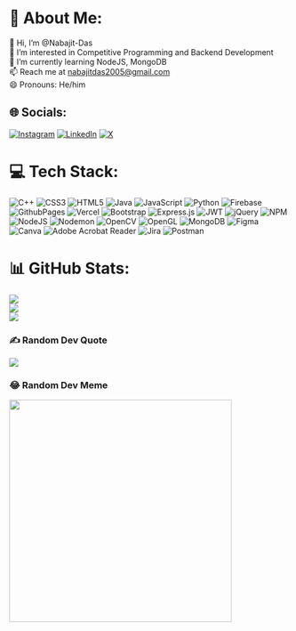 <!-- - 👋 Hi, I’m @Nabajit-Das
- 👀 I’m interested in Competitive Programming and Backend Development
- 🌱 I’m currently learning NodeJS, MongoDB
- 📫 Reach me at nabajitdas2005@gmail.com
- 😄 Pronouns: He/him-->
# 💫 About Me:
👋 Hi, I’m @Nabajit-Das<br>👀 I’m interested in Competitive Programming and Backend Development<br>🌱 I’m currently learning NodeJS, MongoDB<br>📫 Reach me at nabajitdas2005@gmail.com<br>😄 Pronouns: He/him


## 🌐 Socials:
[![Instagram](https://img.shields.io/badge/Instagram-%23E4405F.svg?logo=Instagram&logoColor=white)](https://instagram.com/knightmare._._) [![LinkedIn](https://img.shields.io/badge/LinkedIn-%230077B5.svg?logo=linkedin&logoColor=white)](https://linkedin.com/in/nabajit-das) [![X](https://img.shields.io/badge/X-black.svg?logo=X&logoColor=white)](https://x.com/755_d) 

# 💻 Tech Stack:
![C++](https://img.shields.io/badge/c++-%2300599C.svg?style=plastic&logo=c%2B%2B&logoColor=white) ![CSS3](https://img.shields.io/badge/css3-%231572B6.svg?style=plastic&logo=css3&logoColor=white) ![HTML5](https://img.shields.io/badge/html5-%23E34F26.svg?style=plastic&logo=html5&logoColor=white) ![Java](https://img.shields.io/badge/java-%23ED8B00.svg?style=plastic&logo=openjdk&logoColor=white) ![JavaScript](https://img.shields.io/badge/javascript-%23323330.svg?style=plastic&logo=javascript&logoColor=%23F7DF1E) ![Python](https://img.shields.io/badge/python-3670A0?style=plastic&logo=python&logoColor=ffdd54) ![Firebase](https://img.shields.io/badge/firebase-%23039BE5.svg?style=plastic&logo=firebase) ![GithubPages](https://img.shields.io/badge/github%20pages-121013?style=plastic&logo=github&logoColor=white) ![Vercel](https://img.shields.io/badge/vercel-%23000000.svg?style=plastic&logo=vercel&logoColor=white) ![Bootstrap](https://img.shields.io/badge/bootstrap-%238511FA.svg?style=plastic&logo=bootstrap&logoColor=white) ![Express.js](https://img.shields.io/badge/express.js-%23404d59.svg?style=plastic&logo=express&logoColor=%2361DAFB) ![JWT](https://img.shields.io/badge/JWT-black?style=plastic&logo=JSON%20web%20tokens) ![jQuery](https://img.shields.io/badge/jquery-%230769AD.svg?style=plastic&logo=jquery&logoColor=white) ![NPM](https://img.shields.io/badge/NPM-%23CB3837.svg?style=plastic&logo=npm&logoColor=white) ![NodeJS](https://img.shields.io/badge/node.js-6DA55F?style=plastic&logo=node.js&logoColor=white) ![Nodemon](https://img.shields.io/badge/NODEMON-%23323330.svg?style=plastic&logo=nodemon&logoColor=%BBDEAD) ![OpenCV](https://img.shields.io/badge/opencv-%23white.svg?style=plastic&logo=opencv&logoColor=white) ![OpenGL](https://img.shields.io/badge/OpenGL-%23FFFFFF.svg?style=plastic&logo=opengl) ![MongoDB](https://img.shields.io/badge/MongoDB-%234ea94b.svg?style=plastic&logo=mongodb&logoColor=white) ![Figma](https://img.shields.io/badge/figma-%23F24E1E.svg?style=plastic&logo=figma&logoColor=white) ![Canva](https://img.shields.io/badge/Canva-%2300C4CC.svg?style=plastic&logo=Canva&logoColor=white) ![Adobe Acrobat Reader](https://img.shields.io/badge/Adobe%20Acrobat%20Reader-EC1C24.svg?style=plastic&logo=Adobe%20Acrobat%20Reader&logoColor=white) ![Jira](https://img.shields.io/badge/jira-%230A0FFF.svg?style=plastic&logo=jira&logoColor=white) ![Postman](https://img.shields.io/badge/Postman-FF6C37?style=plastic&logo=postman&logoColor=white)
# 📊 GitHub Stats:
![](https://github-readme-stats.vercel.app/api?username=Nabajit-Das&theme=dark&hide_border=false&include_all_commits=true&count_private=true)<br/>
![](https://github-readme-streak-stats.herokuapp.com/?user=Nabajit-Das&theme=dark&hide_border=false)<br/>
![](https://github-readme-stats.vercel.app/api/top-langs/?username=Nabajit-Das&theme=dark&hide_border=false&include_all_commits=true&count_private=true&layout=compact)

### ✍️ Random Dev Quote
![](https://quotes-github-readme.vercel.app/api?type=horizontal&theme=radical)

<!--### 🔝 Top Contributed Repo
![](https://github-contributor-stats.vercel.app/api?username=Nabajit-Das&limit=5&theme=dark&combine_all_yearly_contributions=true)-->

### 😂 Random Dev Meme
<img src='https://randommeme-five.vercel.app/' style="height: 400px;"/>

<!-- ---
[![](https://visitcount.itsvg.in/api?id=Nabajit-Das&icon=0&color=0)](https://visitcount.itsvg.in)-->

<!-- Proudly created with GPRM ( https://gprm.itsvg.in ) -->

<!---
Nabajit-Das/Nabajit-Das is a ✨ special ✨ repository because its `README.md` (this file) appears on your GitHub profile.
You can click the Preview link to take a look at your changes.
--->
